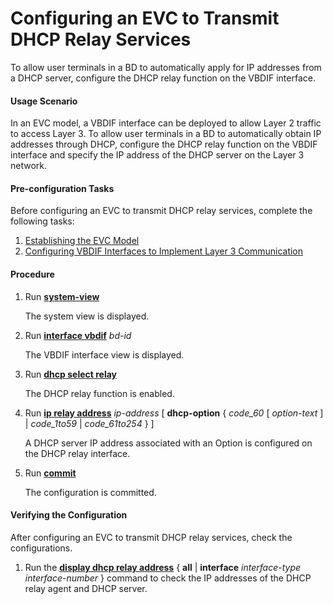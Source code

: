 Configuring an EVC to Transmit DHCP Relay Services
==================================================

To allow user terminals in a BD to automatically apply for IP addresses from a DHCP server, configure the DHCP relay function on the VBDIF interface.

#### Usage Scenario

In an EVC model, a VBDIF interface can be deployed to allow Layer 2 traffic to access Layer 3. To allow user terminals in a BD to automatically obtain IP addresses through DHCP, configure the DHCP relay function on the VBDIF interface and specify the IP address of the DHCP server on the Layer 3 network.

#### Pre-configuration Tasks

Before configuring an EVC to transmit DHCP relay services, complete the following tasks:

1. [Establishing the EVC Model](dc_vrp_evc_cfg_0003.html)
2. [Configuring VBDIF Interfaces to Implement Layer 3 Communication](dc_vrp_evc_cfg_0023.html)


#### Procedure

1. Run [**system-view**](cmdqueryname=system-view)
   
   
   
   The system view is displayed.
2. Run [**interface vbdif**](cmdqueryname=interface+vbdif) *bd-id*
   
   
   
   The VBDIF interface view is displayed.
3. Run [**dhcp select relay**](cmdqueryname=dhcp+select+relay)
   
   
   
   The DHCP relay function is enabled.
4. Run [**ip relay address**](cmdqueryname=ip+relay+address) *ip-address* [ **dhcp-option** { *code\_60* [ *option-text* ] | *code\_1to59* | *code\_61to254* } ]
   
   
   
   A DHCP server IP address associated with an Option is configured on the DHCP relay interface.
5. Run [**commit**](cmdqueryname=commit)
   
   
   
   The configuration is committed.

#### Verifying the Configuration

After configuring an EVC to transmit DHCP relay services, check the configurations.

1. Run the [**display dhcp relay address**](cmdqueryname=display+dhcp+relay+address) { **all** | **interface** *interface-type* *interface-number* } command to check the IP addresses of the DHCP relay agent and DHCP server.